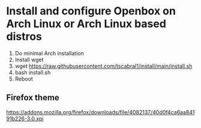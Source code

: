 # Install and configure Openbox on Arch Linux or Arch Linux based distros

1. Do minimal Arch installation
2. Install wget
3. wget https://raw.githubusercontent.com/tscabral1/install/main/install.sh
4. bash install.sh
5. Reboot

## Firefox theme

https://addons.mozilla.org/firefox/downloads/file/4082137/40d0f4ca6aa84191b226-3.0.xpi
